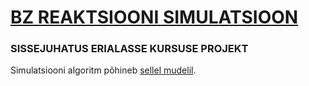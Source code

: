 # [BZ REAKTSIOONI SIMULATSIOON](https://taidopurason.github.io/veebileht/)
### SISSEJUHATUS ERIALASSE KURSUSE PROJEKT
Simulatsiooni algoritm põhineb [sellel mudelil](http://discovery.ucl.ac.uk/17241/).
